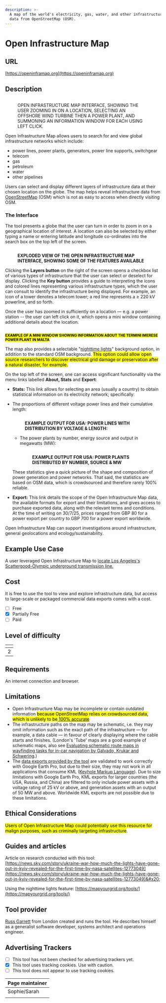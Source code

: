 ```yaml
---
description: >-
  A map of the world's electricity, gas, water, and other infrastructure, using
  data from OpenStreetMap (OSM).
---
```


# Open Infrastructure Map

## URL

[https://openinframap.org](https://openinframap.org)

## Description

<div data-full-width="false"><figure><img src=".gitbook/assets/OPENINFRAMAP1.gif" alt=""><figcaption><p>OPEN INFRASTRUCTURE MAP INTERFACE, SHOWING THE USER ZOOMING IN ON A LOCATION, SELECTING AN OFFSHORE WIND TURBINE THEN A POWER PLANT, AND SUMMONING AN INFORMATION WINDOW FOR EACH USING LEFT CLICK.</p></figcaption></figure></div>

Open Infrastructure Map allows users to search for and view global infrastructure networks which include:

* power lines, power plants, generators, power line supports, switchgear
* telecom
* gas
* petroleum
* water
* other pipelines

Users can select and display different layers of infrastructure data at their chosen location on the globe. The map helps reveal infrastructure data from [OpenStreetMap](https://www.openstreetmap.org/) (OSM) which is not as easy to access when directly visiting OSM.&#x20;

### The Interface

The tool presents a globe that the user can turn in order to zoom in on a geographical location of interest.  A location can also be selected by either typing a name or entering latitude and longitude co-ordinates into the search box on the top left of the screen. &#x20;

<figure><img src=".gitbook/assets/image (1).png" alt=""><figcaption><p><strong>EXPLODED VIEW OF THE OPEN INFRASTRUCTURE MAP INTERFACE, SHOWING SOME OF THE FEATURES AVAILABLE</strong></p></figcaption></figure>

Clicking the **Layers button** on the right of the screen opens a checkbox list of various types of infrastructure that the user can select or deselect for display.  Clicking the **Key button** provides a guide to interpreting the icons and colored lines representing various infrastructure types, which the user can consult to identify the infrastructure being displayed. For example, an icon of a tower denotes a telecom tower; a red line represents a ≥ 220 kV powerline, and so forth. &#x20;

Once the user has zoomed in sufficiently on a location — e.g. a power station -- the user can left click on it, which opens a mini window containing additional details about the location.&#x20;

<figure><img src=".gitbook/assets/image.png" alt=""><figcaption></figcaption></figure>

<sup><mark style="color:$warning;">**EXAMPLE OF A MINI WINDOW SHOWING INFORMATION ABOUT THE TERMINI IMERESE POWER PLANT IN MALTA**<mark style="color:$warning;"></sup>&#x20;

The map also provides a selectable "[nighttime lights](https://mapyourgrid.org/tools/)" background option, in addition to the standard OSM background. <mark style="color:$warning;">This option could allow open source researchers to discover electrical grid damage or preservation after a natural disaster, for example.</mark>

On the top left of the screen, one can access significant functionality via the menu links labelled **About, Stats** and **Export**:

* **Stats:** This link allows for selecting an area (usually a country) to obtain statistical information on its electricity network; specifically:
*   The proportions of different voltage power lines and their cumulative length:

    <figure><img src=".gitbook/assets/statsUS3.JPG" alt=""><figcaption><p><strong>EXAMPLE OUTPUT FOR USA: POWER LINES WITH DISTRIBUTION BY VOLTAGE &#x26; LENGTH:</strong></p></figcaption></figure>

    *   &#x20;The power plants by number, energy source and output in megawatts (MW):

        <figure><img src=".gitbook/assets/image (1) (1) (1).png" alt=""><figcaption><p><strong>EXAMPLE OUTPUT FOR USA: POWER PLANTS DISTRIBUTED BY NUMBER, SOURCE &#x26; MW</strong></p></figcaption></figure>

    These statistics give a quick picture of the shape and composition of power generation and power networks.  That said, the statistics are based on OSM data, which is crowdsourced and therefore rarely 100% reliable.
* **Export:** This link details the scope of the Open Infrastructure Map data, the available formats for export and their limitations, and gives access to purchase exported data, along with the relevant terms and conditions. At the time of writing on 30/7/25, prices ranged from GBP 80 for a power export per country to GBP 700 for a power export worldwide.

Open Infrastructure Map can support investigations  around infrastructure, general geolocations and ecology/sustainability.

## Example Use Case

A user leveraged Open Infrastructure Map to [locate Los Angeles's Scattergood-Olympic underground transmission line.](https://news.ycombinator.com/item?id=29951252)

## Cost&#x20;

It is free to use the tool to view and explore infrastructure data, but access to large-scale or packaged commercial data exports comes with a cost.&#x20;

* [ ] Free
* [x] Partially Free
* [ ] Paid

## Level of difficulty

<table><thead><tr><th data-type="rating" data-max="5"></th></tr></thead><tbody><tr><td>2</td></tr></tbody></table>

## Requirements

An internet connection and browser.

## Limitations

* Open Infrastructure Map may be incomplete or contain outdated information <mark style="color:$primary;">because OpenStreetMap relies on crowdsourced data, which is unlikely to be</mark>[ <mark style="color:$primary;">100% accurate</mark>](https://www.nature.com/articles/s41467-023-39698-6)
* The infrastructure paths on the map may be schematic, i.e. they may omit information such as the exact path of the infrastructure — for example, a data cable — in favour of clearly displaying where the cable starts and finishes. (London's 'Tube' maps are a good example of schematic maps, also see [Evaluating schematic route maps in wayfinding tasks for in-car navigation by Galvado, Krukar and Schwering](https://pmc.ncbi.nlm.nih.gov/articles/PMC8437094/).)
* The [data exports provided by the tool](https://www.infrageomatics.com/products/osm-export) are validated to work correctly with Google Earth Pro, but due to their size, they may not work in all applications that consume KML ([Keyhole Markup Language](https://www.geowgs84.com/post/what-exactly-is-a-kml-file-and-how-can-i-create-one)). Due to size limitations with Google Earth Pro, KML exports for larger countries (the USA, Russia, and China) are filtered to only include power assets with a voltage rating of 25 kV or above, and generation assets with an output of 50 MW and above. Worldwide KML exports are not possible due to these limitations.

## Ethical Considerations

<mark style="color:$warning;">Users of Open Infrastructure Map could potentially use this resource for malign purposes, such as criminally targeting infrastructure</mark>.

## Guides and articles

Article on research conducted with this tool: [https://news.sky.com/story/ukraine-war-how-much-the-lights-have-gone-out-in-kyiv-revealed-for-the-first-time-by-nasa-satellites-12773049](https://news.sky.com/story/ukraine-war-how-much-the-lights-have-gone-out-in-kyiv-revealed-for-the-first-time-by-nasa-satellites-12773049)&#x20;

Using the nighttime lights feature: [https://mapyourgrid.org/tools/](https://mapyourgrid.org/tools/)

## Tool provider

[Russ Garrett](https://russ.garrett.co.uk/) from London created and runs the tool.  He describes himself as a generalist software developer, systems architect and operations engineer.&#x20;

## Advertising Trackers

* [ ] This tool has not been checked for advertising trackers yet.
* [x] This tool uses tracking cookies. Use with caution.
* [ ] This tool does not appear to use tracking cookies.

| Page maintainer |
| --------------- |
| Sophie/Sarah    |
|                 |
